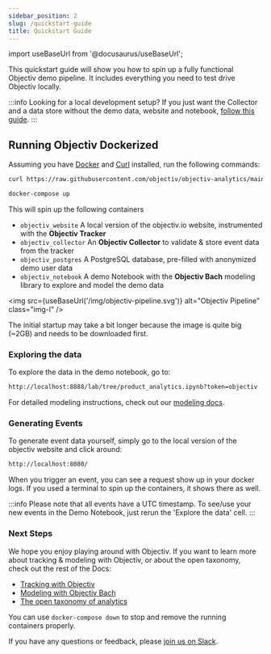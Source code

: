 ```yaml
---
sidebar_position: 2
slug: /quickstart-guide
title: Quickstart Guide
---
```


import useBaseUrl from '@docusaurus/useBaseUrl';

This quickstart guide will show you how to spin up a fully functional Objectiv demo pipeline. It includes everything you need to test drive Objectiv locally.

:::info Looking for a local development setup?
If you just want the Collector and a data store without the demo data, website and notebook, [follow this guide](/how-to-guides/collector/getting-started).
:::

## Running Objectiv Dockerized

Assuming you have [Docker](https://www.docker.com/) and [Curl](https://curl.se) installed, run the following commands:

```bash
curl https://raw.githubusercontent.com/objectiv/objectiv-analytics/main/docker-compose.yaml
```
```bash
docker-compose up
```
This will spin up the following containers

* `objectiv_website` A local version of the objectiv.io website, instrumented with the **Objectiv Tracker** 
* `objectiv_collector` An **Objectiv Collector** to validate & store event data from the tracker
* `objectiv_postgres` A PostgreSQL database, pre-filled with anonymized demo user data
* `objectiv_notebook` A demo Notebook with the **Objectiv Bach** modeling library to explore and model the demo data  

<img src={useBaseUrl('/img/objectiv-pipeline.svg')} alt="Objectiv Pipeline" class="img-l" />

The initial startup may take a bit longer because the image is quite big (~2GB) and needs to be downloaded first.

### Exploring the data

To explore the data in the demo notebook, go to:

```bash
http://localhost:8888/lab/tree/product_analytics.ipynb?token=objectiv
```
For detailed modeling instructions, check out our [modeling docs](/modeling).

### Generating Events
To generate event data yourself, simply go to the local version of the objectiv website and click around:

```bash
http://localhost:8080/
```

When you trigger an event, you can see a request show up in your docker logs. If you used a terminal to spin up the containers, it shows there as well. 

:::info
Please note that all events have a UTC timestamp. To see/use your new events in the Demo Notebook, just rerun the 'Explore the data' cell.
:::
### Next Steps

We hope you enjoy playing around with Objectiv. If you want to learn more about tracking & modeling with Objectiv, or about the open taxonomy, check out the rest of the Docs:

* [Tracking with Objectiv](/tracking)
* [Modeling with Objectiv Bach](/modeling)
* [The open taxonomy of analytics](/taxonomy)

You can use `docker-compose down` to stop and remove the running containers properly.

If you have any questions or feedback, please [join us on Slack](https://join.slack.com/t/objectiv-io/shared_invite/zt-u6xma89w-DLDvOB7pQer5QUs5B_~5pg).


